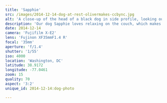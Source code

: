 ```yaml
---
title: 'Sapphie'
src: /images/2014-12-14-dog-at-rest-olivermakes-ccbync.jpg
alt: 'A close-up of the head of a black dog in side profile, looking out into a living room.'
description: 'Our dog Sapphie loves relaxing on the couch, which makes her an easy subject.'
date: 2014-12-14
camera: 'Fujifilm X-E2'
lens: 'Fujinon XF35mmF1.4 R'
focal: '35mm'
aperture: 'f/1.4'
shutter: '1/55'
iso: 4000
location: 'Washington, DC'
latitude: 38.9172
longitude: -77.0461
zoom: 15
quality: 70
aspect: '3:2'
unique_id: 2014-12-14:dog-photo

---
```

